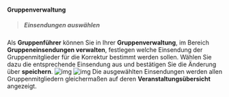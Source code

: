 <!--
 * @file page_student_groups_groupManagement_de.md
 *
 * @author Till Uhlig <till.uhlig@student.uni-halle.de>
 * @date 2015
-->

#### Gruppenverwaltung

> ##### Einsendungen auswählen #####

Als **Gruppenführer** können Sie in Ihrer **Gruppenverwaltung**, im Bereich **Gruppeneinsendungen verwalten**, festlegen welche Einsendung der Gruppenmitglieder für die Korrektur bestimmt werden sollen. Wählen Sie dazu die entsprechende Einsendung aus und bestätigen Sie die Änderung über **speichern**.
![img](E.png "Einsendungen auswählen")
![img](F.png "Einsendung wurde ausgewählt")
Die ausgewählten Einsendungen werden allen Gruppenmitgliedern gleichermaßen auf deren **Veranstaltungsübersicht** angezeigt.


